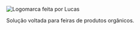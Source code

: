 ![Logomarca feita por Lucas](https://s3.us-west-2.amazonaws.com/secure.notion-static.com/a6bc9bad-037c-44f1-9f8c-84a54db58c56/Untitled.png?X-Amz-Algorithm=AWS4-HMAC-SHA256&X-Amz-Content-Sha256=UNSIGNED-PAYLOAD&X-Amz-Credential=AKIAT73L2G45EIPT3X45%2F20220625%2Fus-west-2%2Fs3%2Faws4_request&X-Amz-Date=20220625T000153Z&X-Amz-Expires=86400&X-Amz-Signature=f00db671a1926ffb0ccbda333da74879eb5656f5dcdcb547c264c53d252d1c30&X-Amz-SignedHeaders=host&response-content-disposition=filename%20%3D%22Untitled.png%22&x-id=GetObject)

Solução voltada para feiras de produtos orgânicos.